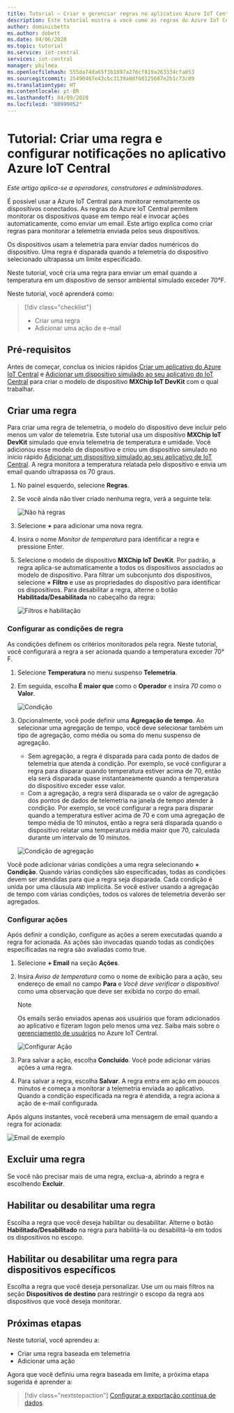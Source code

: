 ```yaml
---
title: Tutorial – Criar e gerenciar regras no aplicativo Azure IoT Central
description: Este tutorial mostra a você como as regras do Azure IoT Central permitem monitorar os dispositivos quase em tempo real e invocar ações automaticamente, como enviar um email, quando a regra é disparada.
author: dominicbetts
ms.author: dobett
ms.date: 04/06/2020
ms.topic: tutorial
ms.service: iot-central
services: iot-central
manager: philmea
ms.openlocfilehash: 555da74da65f3b1897a276cf819a263334cfa053
ms.sourcegitcommit: 25490467e43cbc3139a0df60125687e2b1c73c09
ms.translationtype: HT
ms.contentlocale: pt-BR
ms.lasthandoff: 04/09/2020
ms.locfileid: "80999052"
---
```

# <a name="tutorial-create-a-rule-and-set-up-notifications-in-your-azure-iot-central-application"></a>Tutorial: Criar uma regra e configurar notificações no aplicativo Azure IoT Central

*Este artigo aplica-se a operadores, construtores e administradores.*

É possível usar a Azure IoT Central para monitorar remotamente os dispositivos conectados. As regras do Azure IoT Central permitem monitorar os dispositivos quase em tempo real e invocar ações automaticamente, como enviar um email. Este artigo explica como criar regras para monitorar a telemetria enviada pelos seus dispositivos.

Os dispositivos usam a telemetria para enviar dados numéricos do dispositivo. Uma regra é disparada quando a telemetria do dispositivo selecionado ultrapassa um limite especificado.

Neste tutorial, você cria uma regra para enviar um email quando a temperatura em um dispositivo de sensor ambiental simulado exceder 70&deg;F.

Neste tutorial, você aprenderá como:

> [!div class="checklist"]
>
> * Criar uma regra
> * Adicionar uma ação de e-mail

## <a name="prerequisites"></a>Pré-requisitos

Antes de começar, conclua os inícios rápidos [Criar um aplicativo do Azure IoT Central](./quick-deploy-iot-central.md) e [Adicionar um dispositivo simulado ao seu aplicativo do IoT Central](./quick-create-simulated-device.md) para criar o modelo de dispositivo **MXChip IoT DevKit** com o qual trabalhar.

## <a name="create-a-rule"></a>Criar uma regra

Para criar uma regra de telemetria, o modelo do dispositivo deve incluir pelo menos um valor de telemetria. Este tutorial usa um dispositivo **MXChip IoT DevKit** simulado que envia telemetria de temperatura e umidade. Você adicionou esse modelo de dispositivo e criou um dispositivo simulado no início rápido [Adicionar um dispositivo simulado ao seu aplicativo de IoT Central](./quick-create-simulated-device.md). A regra monitora a temperatura relatada pelo dispositivo e envia um email quando ultrapassa os 70 graus.

1. No painel esquerdo, selecione **Regras**.

1. Se você ainda não tiver criado nenhuma regra, verá a seguinte tela:

    ![Não há regras](media/tutorial-create-telemetry-rules/rules-landing-page1.png)

1. Selecione **+** para adicionar uma nova regra.

1. Insira o nome _Monitor de temperatura_ para identificar a regra e pressione Enter.

1. Selecione o modelo de dispositivo **MXChip IoT DevKit**. Por padrão, a regra aplica-se automaticamente a todos os dispositivos associados ao modelo de dispositivo. Para filtrar um subconjunto dos dispositivos, selecione **+ Filtro** e use as propriedades do dispositivo para identificar os dispositivos. Para desabilitar a regra, alterne o botão **Habilitada/Desabilitada** no cabeçalho da regra:

    ![Filtros e habilitação](media/tutorial-create-telemetry-rules/device-filters.png)

### <a name="configure-the-rule-conditions"></a>Configurar as condições de regra

As condições definem os critérios monitorados pela regra. Neste tutorial, você configurará a regra a ser acionada quando a temperatura exceder 70&deg; F.

1. Selecione **Temperatura** no menu suspenso **Telemetria**.

1. Em seguida, escolha **É maior que** como o **Operador** e insira _70_ como o **Valor**.

    ![Condição](media/tutorial-create-telemetry-rules/condition-filled-out1.png)

1. Opcionalmente, você pode definir uma **Agregação de tempo**. Ao selecionar uma agregação de tempo, você deve selecionar também um tipo de agregação, como média ou soma do menu suspenso de agregação.

    * Sem agregação, a regra é disparada para cada ponto de dados de telemetria que atenda à condição. Por exemplo, se você configurar a regra para disparar quando temperatura estiver acima de 70, então ela será disparada quase instantaneamente quando a temperatura do dispositivo exceder esse valor.
    * Com a agregação, a regra será disparada se o valor de agregação dos pontos de dados de telemetria na janela de tempo atender à condição. Por exemplo, se você configurar a regra para disparar quando a temperatura estiver acima de 70 e com uma agregação de tempo média de 10 minutos, então a regra será disparada quando o dispositivo relatar uma temperatura média maior que 70, calculada durante um intervalo de 10 minutos.

     ![Condição de agregação](media/tutorial-create-telemetry-rules/aggregate-condition-filled-out1.png)

Você pode adicionar várias condições a uma regra selecionando **+ Condição**. Quando várias condições são especificadas, todas as condições devem ser atendidas para que a regra seja disparada. Cada condição é unida por uma cláusula `AND` implícita. Se você estiver usando a agregação de tempo com várias condições, todos os valores de telemetria deverão ser agregados.

### <a name="configure-actions"></a>Configurar ações

Após definir a condição, configure as ações a serem executadas quando a regra for acionada. As ações são invocadas quando todas as condições especificadas na regra são avaliadas como true.

1. Selecione **+ Email** na seção **Ações**.

1. Insira _Aviso de temperatura_ como o nome de exibição para a ação, seu endereço de email no campo **Para** e _Você deve verificar o dispositivo!_ como uma observação que deve ser exibida no corpo do email.

    > [!NOTE]
    > Os emails serão enviados apenas aos usuários que foram adicionados ao aplicativo e fizeram logon pelo menos uma vez. Saiba mais sobre o [gerenciamento de usuários](howto-administer.md) no Azure IoT Central.

   ![Configurar Ação](media/tutorial-create-telemetry-rules/configure-action1.png)

1. Para salvar a ação, escolha **Concluído**. Você pode adicionar várias ações a uma regra.

1. Para salvar a regra, escolha **Salvar**. A regra entra em ação em poucos minutos e começa a monitorar a telemetria enviada ao aplicativo. Quando a condição especificada na regra é atendida, a regra aciona a ação de e-mail configurada.

Após alguns instantes, você receberá uma mensagem de email quando a regra for acionada:

![Email de exemplo](media/tutorial-create-telemetry-rules/email.png)

## <a name="delete-a-rule"></a>Excluir uma regra

Se você não precisar mais de uma regra, exclua-a, abrindo a regra e escolhendo **Excluir**.

## <a name="enable-or-disable-a-rule"></a>Habilitar ou desabilitar uma regra

Escolha a regra que você deseja habilitar ou desabilitar. Alterne o botão **Habilitado/Desabilitado** na regra para habilitá-la ou desabilitá-la em todos os dispositivos no escopo.

## <a name="enable-or-disable-a-rule-for-specific-devices"></a>Habilitar ou desabilitar uma regra para dispositivos específicos

Escolha a regra que você deseja personalizar. Use um ou mais filtros na seção **Dispositivos de destino** para restringir o escopo da regra aos dispositivos que você deseja monitorar.

## <a name="next-steps"></a>Próximas etapas

Neste tutorial, você aprendeu a:

* Criar uma regra baseada em telemetria
* Adicionar uma ação

Agora que você definiu uma regra baseada em limite, a próxima etapa sugerida é aprender a:

> [!div class="nextstepaction"]
> [Configurar a exportação contínua de dados](./howto-export-data.md).
